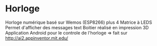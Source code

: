 # Horloge
Horloge numérique basé sur Wemos (ESP8266) plus 4 Matrice à LEDS
Permet d'afficher des messages text
Boitier réalisé en impression 3D
Application Android pour le controle de l'horloge => fait sur http://ai2.appinventor.mit.edu/
